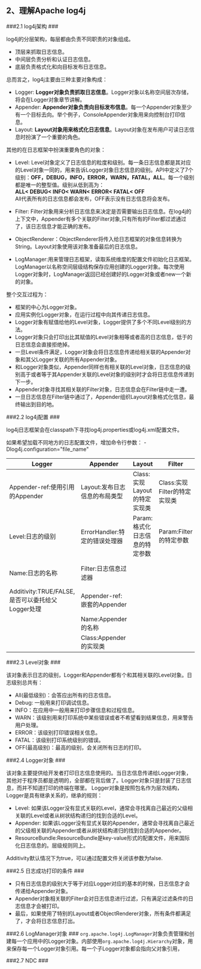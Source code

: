 ## 2、理解Apache log4j ##

###2.1 log4j架构 ###

log4j的分层架构，每层都由负责不同职责的对象组成。

* 顶层来抓取日志信息。
* 中间层负责分析和认证日志信息。
* 底层负责格式化和向目标发布日志信息。

总而言之，log4j主要由三种主要对象构成：

* Logger: **Logger对象负责抓取日志信息**。Logger对象以名称空间层次存储，将会在Logger对象章节讲解。
* Appender: **Appender对象负责向目标发布信息**。每一个Appender对象至少有一个目标去向。举个例子，ConsoleAppender对象用来向控制台打印信息。
* Layout: **Layout对象用来格式化日志信息**。Layout对象在发布用户可读日志信息时扮演了一个重要的角色。

其他的在日志框架中扮演重要角色的对象：

* Level: Level对象定义了日志信息的粒度和级别。每一条日志信息都是其对应的Level对象一同的，用来告诉Logger对象日志信息的级别。API中定义了7个级别：**OFF，DEBUG，INFO，ERROR，WARN，FATAL，ALL**。每一个级别都是唯一的整型值。级别从低到高为：<br/>
**ALL< DEBUG< INFO< WARN< ERROR< FATAL< OFF**<br/>
All代表所有的日志信息都会发布，OFF表示没有日志信息将会发布。

* Filter: Filter对象用来分析日志信息来决定是否需要输出日志信息。在log4j的上下文中，Appender有多个关联的Filter对象,只有所有的Filter都过滤通过了，该日志信息才能正确的发布。
* ObjectRenderer：ObjectRenderer将传入给日志框架的对象信息转换为String。Layout对象使用该对象准备最后的日志信息。
* LogManager:用来管理日志框架，读取系统维度的配置文件初始化日志框架。LogManager以名称空间层级结构保存应用创建的Logger对象。每次使用Logger对象时，LogManager返回已经创建好的Logger对象或者new一个新的对象。

整个交互过程为：

* 框架的中心为Logger对象。
* 应用实例化Logger对象，在运行过程中向其传递日志信息。
* Logger对象有赋值给他的Level对象，Logger提供了多个不同Level级别的方法。
* Logger对象只会打印出比其赋值的Level对象相等或者高的日志信息，低于的日志信息会直接拒绝掉。
* 一旦Level条件满足，Logger对象会将日志信息传递给相关联的Appender对象和其父Logger关联的所有Appender对象。
* 和Logger对象类似，Appender同样也有相关联的Level对象，日志信息的级别高于或者等于其Appender关联的Level对象的级别时才会将日志信息传递到下一步。
* Appender对象寻找其相关联的Filter对象，日志信息会在Filter链中走一遭。
* 一旦日志信息在Filter链中通过了，Appender组织Layout对象格式化信息，最终输出到目的地。

###2.2 log4j配置 ###

log4j日志框架会在classpath下寻找log4j.properties或log4j.xml配置文件。

如果希望加载不同地方的日志配置文件，增加命令行参数：
-Dlog4j.configuration="file_name"

<table>
	<thead>
		<tr>
			<th>Logger</th><th>Appender</th><th>Layout</th><th>Filter</th><th>ErrorHandler</th>
		</tr>
	</thead>
	<tbody>
		<tr>
			<td>Appender-ref:使用引用的Appender</td>
			<td>Layout:发布日志信息的布局类型</td>
			<td>Class:实现Layout的特定实现类</td>
			<td>Class:实现Filter的特定实现类</td>
			<td>Logger-ref:需要ErrorHandler处理的Logger</td>	
		</tr>
		<tr>
			<td>Level:日志的级别</td>
			<td>ErrorHandler:特定的错误处理器</td>
			<td>Param:格式化日志信息的特定参数</td>
			<td>Param:Filter的特定参数</td>
			<td>Appender-ref:需要ErrorHandler需要使用的Appender</td>
		</tr>
		<tr>
			<td>Name:日志的名称</td>
			<td>Filter:日志信息过滤器</td>
			<td></td>
			<td></td>
			<td>Class:实现ErrorHandler过滤器</td>
		</tr>
		<tr>
			<td>Additivity:TRUE/FALSE,是否可以委托给父Logger处理</td>
			<td>Appender-ref:嵌套的Appender</td>
			<td></td>
			<td></td>
			<td></td>
		</tr>
		<tr>
			<td></td>
			<td>Name:Appender的名称</td>
			<td></td>
			<td></td>
			<td></td>
		</tr>
		<tr>
			<td></td>
			<td>Class:Appender的实现类</td>
			<td></td>
			<td></td>
			<td></td>
		</tr>	
	</tbody>
</table>

###2.3 Level对象 ###

该对象表示日志的级别，Logger和Appender都有个和其相关联的Level对象。日志级别总共有：

* All(最低级别)：会答应出所有的日志信息。
* Debug: 一般用来打印调试信息。
* INFO：在应用中一般用来打印步骤信息和过程信息。
* WARN：该级别用来打印系统中某些错误或者不希望看到结果信息，用来警告用户处理。
* ERROR：该级别打印错误相关信息。
* FATAL：该级别打印系统级别的错误。
* OFF(最高级别)：最高的级别，会关闭所有日志的打印。

###2.4 Logger对象 ###

该对象主要提供给开发者打印日志信息使用的。当日志信息传递给Logger对象，其他对于程序员都是透明的，全部都在背后做了。Logger对象只是封装了日志信息，而并不知道打印的终端在哪里。
Logger对象是按照包名作为层次结构，Logger是具有继承关系的，继承的规则：

* Level: 如果该Logger没有显式关联的Level，通常会寻找离自己最近的父级相关联的Level或者从树状结构递归的找到合适的Level。
* Appender:  如果该Logger没有显式关联的Appender，通常会寻找离自己最近的父级相关联的Appender或者从树状结构递归的找到合适的Appender。
* ResourceBundle:ResourceBundle是key-value形式的配置文件，用来国际化日志信息的。层级规则同上。

Additivity默认情况下为true，可以通过配置文件关闭该参数为false.

###2.5 日志成功打印的条件 ###

* 只有日志信息的级别大于等于对应Logger对应的基本的时候，日志信息才会传递给Appender对象。
* Appender对象相关联的Filter会对日志信息进行过滤，只有满足过滤条件的日志信息才会被打印。
* 最后，如果使用了特别的Layout或者ObjectRenderer对象，所有条件都满足了，才会将日志信息打出。

###2.6 LogManager对象 ###
`org.apache.log4j.LogManager`对象负责管理和创建每一个应用中的Logger对象。内部使用`org.apache.log4j.Hierarchy`对象，用来保存每一个Logger对象引用。每一个子Logger对象都会指向父对象引用，

###2.7 NDC ###